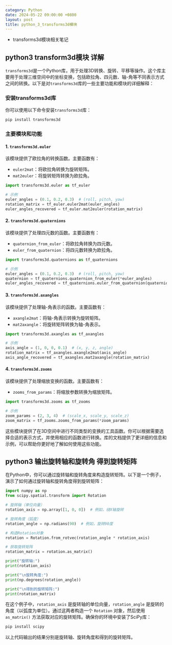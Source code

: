 ```yaml
---
category: Python
date: 2024-05-22 09:00:00 +0800
layout: post
title: python_3_transforms3d模块
---
```


+ transforms3d模块相关笔记

## python3 transform3d模块 详解

`transforms3d`是一个Python库，用于处理3D转换、旋转、平移等操作。这个库主要用于处理三维空间中的坐标变换，包括欧拉角、四元数、轴-角等不同表示方式之间的转换。以下是对`transforms3d`库的一些主要功能和模块的详细解释：

### 安装transforms3d库

你可以使用以下命令安装`transforms3d`库：

```bash
pip install transforms3d
```

### 主要模块和功能

#### 1. `transforms3d.euler`

该模块提供了欧拉角的转换函数。主要函数有：

- `euler2mat`：将欧拉角转换为旋转矩阵。
- `mat2euler`：将旋转矩阵转换为欧拉角。

```python
import transforms3d.euler as tf_euler

# 示例
euler_angles = (0.1, 0.2, 0.3)  # (roll, pitch, yaw)
rotation_matrix = tf_euler.euler2mat(euler_angles)
euler_angles_recovered = tf_euler.mat2euler(rotation_matrix)
```

#### 2. `transforms3d.quaternions`

该模块提供了处理四元数的函数。主要函数有：

- `quaternion_from_euler`：将欧拉角转换为四元数。
- `euler_from_quaternion`：将四元数转换为欧拉角。

```python
import transforms3d.quaternions as tf_quaternions

# 示例
euler_angles = (0.1, 0.2, 0.3)  # (roll, pitch, yaw)
quaternion = tf_quaternions.quaternion_from_euler(*euler_angles)
euler_angles_recovered = tf_quaternions.euler_from_quaternion(quaternion)
```

#### 3. `transforms3d.axangles`

该模块提供了处理轴-角表示的函数。主要函数有：

- `axangle2mat`：将轴-角表示转换为旋转矩阵。
- `mat2axangle`：将旋转矩阵转换为轴-角表示。

```python
import transforms3d.axangles as tf_axangles

# 示例
axis_angle = (1, 0, 0, 0.1)  # (x, y, z, angle)
rotation_matrix = tf_axangles.axangle2mat(axis_angle)
axis_angle_recovered = tf_axangles.mat2axangle(rotation_matrix)
```

#### 4. `transforms3d.zooms`

该模块提供了处理缩放变换的函数。主要函数有：

- `zooms_from_params`：将缩放参数转换为缩放矩阵。

```python
import transforms3d.zooms as tf_zooms

# 示例
zoom_params = (2, 3, 4)  # (scale_x, scale_y, scale_z)
zoom_matrix = tf_zooms.zooms_from_params(*zoom_params)
```

这些模块提供了在3D空间中进行不同类型的变换的工具函数。你可以根据需要选择合适的表示方式，并使用相应的函数进行转换。库的文档提供了更详细的信息和示例，可以帮助你更好地了解如何使用这些功能。

## python3 输出旋转轴和旋转角 得到旋转矩阵

在Python中，你可以通过旋转轴和旋转角度来构造旋转矩阵。以下是一个例子，演示了如何通过旋转轴和旋转角度得到旋转矩阵：

```python
import numpy as np
from scipy.spatial.transform import Rotation

# 旋转轴（单位向量）
rotation_axis = np.array([1, 0, 0])  # 例如，绕X轴旋转

# 旋转角度（弧度）
rotation_angle = np.radians(90)  # 例如，旋转90度

# 构造Rotation对象
rotation = Rotation.from_rotvec(rotation_angle * rotation_axis)

# 获取旋转矩阵
rotation_matrix = rotation.as_matrix()

print("旋转轴:")
print(rotation_axis)

print("\n旋转角度:")
print(np.degrees(rotation_angle))

print("\n得到的旋转矩阵:")
print(rotation_matrix)
```

在这个例子中，`rotation_axis` 是旋转轴的单位向量，`rotation_angle` 是旋转的角度（以弧度为单位）。通过这两者构造一个 `Rotation` 对象，然后使用 `as_matrix()` 方法获取对应的旋转矩阵。确保你的环境中安装了SciPy库：

```bash
pip install scipy
```

以上代码输出的结果分别是旋转轴、旋转角度和得到的旋转矩阵。
